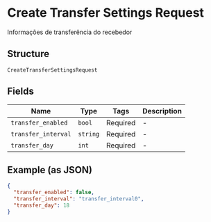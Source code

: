 
# Create Transfer Settings Request

Informações de transferência do recebedor

## Structure

`CreateTransferSettingsRequest`

## Fields

| Name | Type | Tags | Description |
|  --- | --- | --- | --- |
| `transfer_enabled` | `bool` | Required | - |
| `transfer_interval` | `string` | Required | - |
| `transfer_day` | `int` | Required | - |

## Example (as JSON)

```json
{
  "transfer_enabled": false,
  "transfer_interval": "transfer_interval0",
  "transfer_day": 18
}
```

